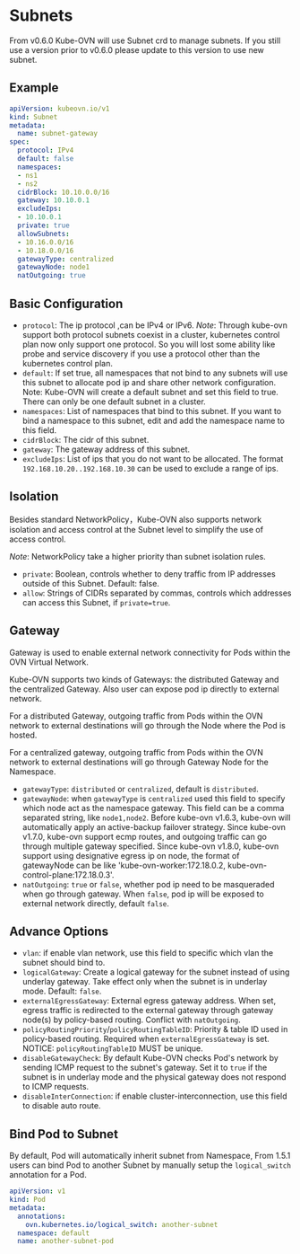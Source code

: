 # Subnets

From v0.6.0 Kube-OVN will use Subnet crd to manage subnets. If you still use a version prior to v0.6.0 please update to this version to use new subnet.

## Example

```yaml
apiVersion: kubeovn.io/v1
kind: Subnet
metadata:
  name: subnet-gateway
spec:
  protocol: IPv4
  default: false
  namespaces:
  - ns1
  - ns2
  cidrBlock: 10.10.0.0/16
  gateway: 10.10.0.1
  excludeIps:
  - 10.10.0.1
  private: true
  allowSubnets:
  - 10.16.0.0/16
  - 10.18.0.0/16
  gatewayType: centralized
  gatewayNode: node1
  natOutgoing: true
```

## Basic Configuration

- `protocol`: The ip protocol ,can be IPv4 or IPv6. *Note*: Through kube-ovn support both protocol subnets coexist in a cluster, kubernetes control plan now only support one protocol. So you will lost some ability like probe and  service discovery if you use a protocol other than the kubernetes control plan.
- `default`: If set true, all namespaces that not bind to any subnets will use this subnet to allocate pod ip and share other network configuration. Note: Kube-OVN will create a default subnet and set this field to true. There can only be one default subnet in a cluster.
- `namespaces`: List of namespaces that bind to this subnet. If you want to bind a namespace to this subnet, edit and add the namespace name to this field.
- `cidrBlock`: The cidr of this subnet.
- `gateway`: The gateway address of this subnet.
- `excludeIps`: List of ips that you do not want to be allocated. The format `192.168.10.20..192.168.10.30` can be used to exclude a range of ips.

## Isolation

Besides standard NetworkPolicy，Kube-OVN also supports network isolation and access control at the Subnet level to simplify the use of access control.

*Note*: NetworkPolicy take a higher priority than subnet isolation rules.

- `private`: Boolean, controls whether to deny traffic from IP addresses outside of this Subnet. Default: false.
- `allow`: Strings of CIDRs separated by commas, controls which addresses can access this Subnet, if `private=true`.

## Gateway

Gateway is used to enable external network connectivity for Pods within the OVN Virtual Network.

Kube-OVN supports two kinds of Gateways: the distributed Gateway and the centralized Gateway. Also user can expose pod ip directly to external network.

For a distributed Gateway, outgoing traffic from Pods within the OVN network to external destinations will go through the Node where the Pod is hosted.

For a centralized gateway, outgoing traffic from Pods within the OVN network to external destinations will go through Gateway Node for the Namespace.

- `gatewayType`: `distributed` or `centralized`, default is `distributed`.
- `gatewayNode`: when `gatewayType` is `centralized` used this field to specify which node act as the namespace gateway. This field can be a comma separated string, like `node1,node2`.
Before kube-ovn v1.6.3, kube-ovn will automatically apply an active-backup failover strategy.
Since kube-ovn v1.7.0, kube-ovn support ecmp routes, and outgoing traffic can go through multiple gateway specified.
Since kube-ovn v1.8.0, kube-ovn support using designative egress ip on node, the format of gatewayNode can be like 'kube-ovn-worker:172.18.0.2, kube-ovn-control-plane:172.18.0.3'.
- `natOutgoing`: `true` or `false`, whether pod ip need to be masqueraded when go through gateway. When `false`, pod ip will be exposed to external network directly, default `false`.

## Advance Options

- `vlan`: if enable vlan network, use this field to specific which vlan the subnet should bind to.
- `logicalGateway`: Create a logical gateway for the subnet instead of using underlay gateway. Take effect only when the subnet is in underlay mode. Default: `false`.
- `externalEgressGateway`: External egress gateway address. When set, egress traffic is redirected to the external gateway through gateway node(s) by policy-based routing. Conflict with `natOutgoing`.
- `policyRoutingPriority`/`policyRoutingTableID`: Priority & table ID used in policy-based routing. Required when `externalEgressGateway` is set. NOTICE: `policyRoutingTableID` MUST be unique.
- `disableGatewayCheck`: By default Kube-OVN checks Pod's network by sending ICMP request to the subnet's gateway. Set it to `true` if the subnet is in underlay mode and the physical gateway does not respond to ICMP requests.
- `disableInterConnection`: if enable cluster-interconnection, use this field to disable auto route.

## Bind Pod to Subnet

By default, Pod will automatically inherit subnet from Namespace, From 1.5.1 users can bind Pod to another Subnet by manually setup the `logical_switch` annotation for a Pod.

```yaml
apiVersion: v1
kind: Pod
metadata:
  annotations:
    ovn.kubernetes.io/logical_switch: another-subnet
  namespace: default
  name: another-subnet-pod
```
